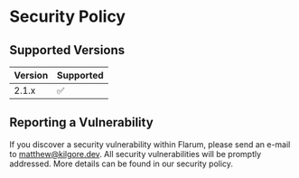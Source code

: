 # Security Policy

## Supported Versions

| Version | Supported          |
| ------- | ------------------ |
| 2.1.x   | :white_check_mark: |

## Reporting a Vulnerability

If you discover a security vulnerability within Flarum, please send an e-mail to matthew@kilgore.dev. All security vulnerabilities will be promptly addressed. More details can be found in our security policy.
